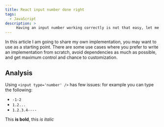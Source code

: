 ```yaml
---
title: React input number done right
tags:
  - JavaScript
description: >
     Having an input number working correctly is not that easy, let me share my implementation.
---
```


In this article I am going to share my own implementation, you may want to use as a starting point.
There are some use cases where you prefer to write an implementation from scratch, avoid dependencies as much as possible, and get maximum control and chance to customization.

## Analysis

Using `<input type='number' />` has few issues: for example you can type the following:

* `-1-2`
* `1.2...`
* `1.2.3.4----`

This **is bold**, this _is italic_
